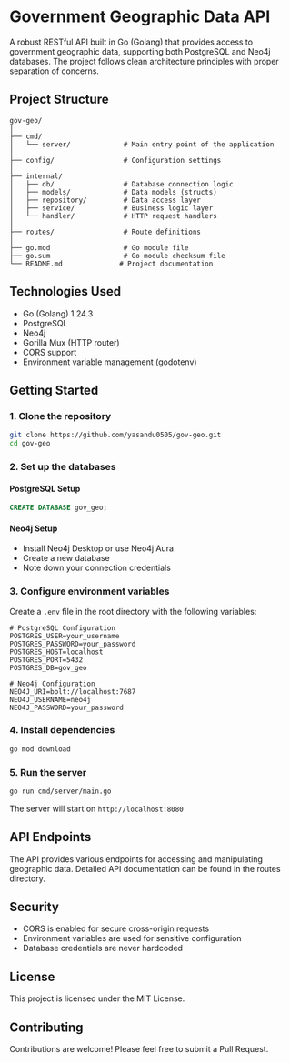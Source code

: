 # Government Geographic Data API

A robust RESTful API built in Go (Golang) that provides access to government geographic data, supporting both PostgreSQL and Neo4j databases. The project follows clean architecture principles with proper separation of concerns.

##  Project Structure

```
gov-geo/
│
├── cmd/
│   └── server/             # Main entry point of the application
│
├── config/                 # Configuration settings
│
├── internal/
│   ├── db/                 # Database connection logic
│   ├── models/             # Data models (structs)
│   ├── repository/         # Data access layer
│   ├── service/            # Business logic layer
│   └── handler/            # HTTP request handlers
│
├── routes/                 # Route definitions
│
├── go.mod                  # Go module file
├── go.sum                  # Go module checksum file
└── README.md              # Project documentation
```

## Technologies Used

- Go (Golang) 1.24.3
- PostgreSQL
- Neo4j
- Gorilla Mux (HTTP router)
- CORS support
- Environment variable management (godotenv)

##  Getting Started

### 1. Clone the repository

```bash
git clone https://github.com/yasandu0505/gov-geo.git
cd gov-geo
```

### 2. Set up the databases

#### PostgreSQL Setup
```sql
CREATE DATABASE gov_geo;
```

#### Neo4j Setup
- Install Neo4j Desktop or use Neo4j Aura
- Create a new database
- Note down your connection credentials

### 3. Configure environment variables

Create a `.env` file in the root directory with the following variables:

```env
# PostgreSQL Configuration
POSTGRES_USER=your_username
POSTGRES_PASSWORD=your_password
POSTGRES_HOST=localhost
POSTGRES_PORT=5432
POSTGRES_DB=gov_geo

# Neo4j Configuration
NEO4J_URI=bolt://localhost:7687
NEO4J_USERNAME=neo4j
NEO4J_PASSWORD=your_password
```

### 4. Install dependencies

```bash
go mod download
```

### 5. Run the server

```bash
go run cmd/server/main.go
```

The server will start on `http://localhost:8080`

##  API Endpoints

The API provides various endpoints for accessing and manipulating geographic data. Detailed API documentation can be found in the routes directory.

##  Security

- CORS is enabled for secure cross-origin requests
- Environment variables are used for sensitive configuration
- Database credentials are never hardcoded

## License

This project is licensed under the MIT License.

## Contributing

Contributions are welcome! Please feel free to submit a Pull Request.

